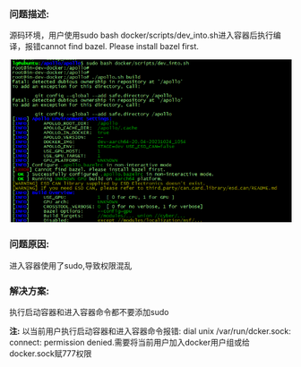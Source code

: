 ### 问题描述:

源码环境，用户使用sudo bash docker/scripts/dev_into.sh进入容器后执行编译，报错cannot find bazel. Please install bazel first.

![](images/cannot_find_bazel.png)

### 问题原因:

进入容器使用了sudo,导致权限混乱

### 解决方案:

执行启动容器和进入容器命令都不要添加sudo

**注:** 以当前用户执行启动容器和进入容器命令报错: dial unix /var/run/dcker.sock: connect: permission denied.需要将当前用户加入docker用户组或给docker.sock赋777权限

